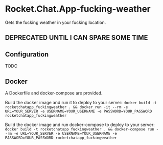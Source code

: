 # Rocket.Chat.App-fucking-weather

Gets the fucking weather in your fucking location.

## DEPRECATED UNTIL I CAN SPARE SOME TIME

## Configuration

TODO

## Docker
A Dockerfile and docker-compose are provided.

Build the docker image and run it to deploy to your server:
`docker build -t rocketchatapp_fuckingweather . && docker run -it --rm -e URL=YOUR_SERVER -e USERNAME=YOUR_USERNAME -e PASSWORD=YOUR_PASSWORD rocketchatapp_fuckingweather`

Build the docker image and run docker-compose to deploy to your server:
`docker build -t rocketchatapp_fuckingweather . && docker-compose run --rm -e URL=YOUR_SERVER -e USERNAME=YOUR_USERNAME -e PASSWORD=YOUR_PASSWORD rocketchatapp_fuckingweather`
